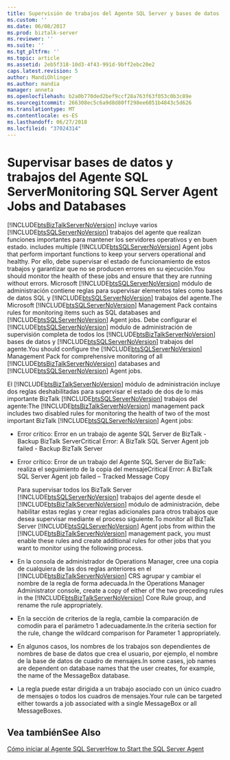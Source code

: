 ```yaml
---
title: Supervisión de trabajos del Agente SQL Server y bases de datos | Microsoft Docs
ms.custom: ''
ms.date: 06/08/2017
ms.prod: biztalk-server
ms.reviewer: ''
ms.suite: ''
ms.tgt_pltfrm: ''
ms.topic: article
ms.assetid: 2eb5f318-10d3-4f43-991d-9bff2ebc20e2
caps.latest.revision: 5
author: MandiOhlinger
ms.author: mandia
manager: anneta
ms.openlocfilehash: b2a0b770ded2bef9ccf28a763f63f053c0b3c89e
ms.sourcegitcommit: 266308ec5c6a9d8d80ff298ee6051b4843c5d626
ms.translationtype: MT
ms.contentlocale: es-ES
ms.lasthandoff: 06/27/2018
ms.locfileid: "37024314"
---
```

# <a name="monitoring-sql-server-agent-jobs-and-databases"></a><span data-ttu-id="4a853-102">Supervisar bases de datos y trabajos del Agente SQL Server</span><span class="sxs-lookup"><span data-stu-id="4a853-102">Monitoring SQL Server Agent Jobs and Databases</span></span>
[!INCLUDE[btsBizTalkServerNoVersion](../includes/btsbiztalkservernoversion-md.md)]<span data-ttu-id="4a853-103"> incluye varios [!INCLUDE[btsSQLServerNoVersion](../includes/btssqlservernoversion-md.md)] trabajos del agente que realizan funciones importantes para mantener los servidores operativos y en buen estado.</span><span class="sxs-lookup"><span data-stu-id="4a853-103"> includes multiple [!INCLUDE[btsSQLServerNoVersion](../includes/btssqlservernoversion-md.md)] Agent jobs that perform important functions to keep your servers operational and healthy.</span></span> <span data-ttu-id="4a853-104">Por ello, debe supervisar el estado de funcionamiento de estos trabajos y garantizar que no se producen errores en su ejecución.</span><span class="sxs-lookup"><span data-stu-id="4a853-104">You should monitor the health of these jobs and ensure that they are running without errors.</span></span> <span data-ttu-id="4a853-105">Microsoft [!INCLUDE[btsSQLServerNoVersion](../includes/btssqlservernoversion-md.md)] módulo de administración contiene reglas para supervisar elementos tales como bases de datos SQL y [!INCLUDE[btsSQLServerNoVersion](../includes/btssqlservernoversion-md.md)] trabajos del agente.</span><span class="sxs-lookup"><span data-stu-id="4a853-105">The Microsoft [!INCLUDE[btsSQLServerNoVersion](../includes/btssqlservernoversion-md.md)] Management Pack contains rules for monitoring items such as SQL databases and [!INCLUDE[btsSQLServerNoVersion](../includes/btssqlservernoversion-md.md)] Agent jobs.</span></span> <span data-ttu-id="4a853-106">Debe configurar el [!INCLUDE[btsSQLServerNoVersion](../includes/btssqlservernoversion-md.md)] módulo de administración de supervisión completa de todos los [!INCLUDE[btsBizTalkServerNoVersion](../includes/btsbiztalkservernoversion-md.md)] bases de datos y [!INCLUDE[btsSQLServerNoVersion](../includes/btssqlservernoversion-md.md)] trabajos del agente.</span><span class="sxs-lookup"><span data-stu-id="4a853-106">You should configure the [!INCLUDE[btsSQLServerNoVersion](../includes/btssqlservernoversion-md.md)] Management Pack for comprehensive monitoring of all [!INCLUDE[btsBizTalkServerNoVersion](../includes/btsbiztalkservernoversion-md.md)] databases and [!INCLUDE[btsSQLServerNoVersion](../includes/btssqlservernoversion-md.md)] Agent jobs.</span></span>  
  
 <span data-ttu-id="4a853-107">El [!INCLUDE[btsBizTalkServerNoVersion](../includes/btsbiztalkservernoversion-md.md)] módulo de administración incluye dos reglas deshabilitadas para supervisar el estado de dos de lo más importante BizTalk [!INCLUDE[btsSQLServerNoVersion](../includes/btssqlservernoversion-md.md)] trabajos del agente:</span><span class="sxs-lookup"><span data-stu-id="4a853-107">The [!INCLUDE[btsBizTalkServerNoVersion](../includes/btsbiztalkservernoversion-md.md)] management pack includes two disabled rules for monitoring the health of two of the most important BizTalk [!INCLUDE[btsSQLServerNoVersion](../includes/btssqlservernoversion-md.md)] Agent jobs:</span></span>  
  
- <span data-ttu-id="4a853-108">Error crítico: Error en un trabajo de agente SQL Server de BizTalk - Backup BizTalk Server</span><span class="sxs-lookup"><span data-stu-id="4a853-108">Critical Error: A BizTalk SQL Server Agent job failed - Backup BizTalk Server</span></span>  
  
- <span data-ttu-id="4a853-109">Error crítico: Error de un trabajo del Agente SQL Server de BizTalk: realiza el seguimiento de la copia del mensaje</span><span class="sxs-lookup"><span data-stu-id="4a853-109">Critical Error: A BizTalk SQL Server Agent job failed – Tracked Message Copy</span></span>  
  
  <span data-ttu-id="4a853-110">Para supervisar todos los BizTalk Server [!INCLUDE[btsSQLServerNoVersion](../includes/btssqlservernoversion-md.md)] trabajos del agente desde el [!INCLUDE[btsBizTalkServerNoVersion](../includes/btsbiztalkservernoversion-md.md)] módulo de administración, debe habilitar estas reglas y crear reglas adicionales para otros trabajos que desea supervisar mediante el proceso siguiente.</span><span class="sxs-lookup"><span data-stu-id="4a853-110">To monitor all BizTalk Server [!INCLUDE[btsSQLServerNoVersion](../includes/btssqlservernoversion-md.md)] Agent jobs from within the [!INCLUDE[btsBizTalkServerNoVersion](../includes/btsbiztalkservernoversion-md.md)] management pack, you must enable these rules and create additional rules for other jobs that you want to monitor using the following process.</span></span>  
  
- <span data-ttu-id="4a853-111">En la consola de administrador de Operations Manager, cree una copia de cualquiera de las dos reglas anteriores en el [!INCLUDE[btsBizTalkServerNoVersion](../includes/btsbiztalkservernoversion-md.md)] CRS agrupar y cambiar el nombre de la regla de forma adecuada.</span><span class="sxs-lookup"><span data-stu-id="4a853-111">In the Operations Manager Administrator console, create a copy of either of the two preceding rules in the [!INCLUDE[btsBizTalkServerNoVersion](../includes/btsbiztalkservernoversion-md.md)] Core Rule group, and rename the rule appropriately.</span></span>  
  
- <span data-ttu-id="4a853-112">En la sección de criterios de la regla, cambie la comparación de comodín para el parámetro 1 adecuadamente.</span><span class="sxs-lookup"><span data-stu-id="4a853-112">In the criteria section for the rule, change the wildcard comparison for Parameter 1 appropriately.</span></span>  
  
- <span data-ttu-id="4a853-113">En algunos casos, los nombres de los trabajos son dependientes de nombres de base de datos que crea el usuario, por ejemplo, el nombre de la base de datos de cuadro de mensajes.</span><span class="sxs-lookup"><span data-stu-id="4a853-113">In some cases, job names are dependent on database names that the user creates, for example, the name of the MessageBox database.</span></span>  
  
- <span data-ttu-id="4a853-114">La regla puede estar dirigida a un trabajo asociado con un único cuadro de mensajes o todos los cuadros de mensajes.</span><span class="sxs-lookup"><span data-stu-id="4a853-114">Your rule can be targeted either towards a job associated with a single MessageBox or all MessageBoxes.</span></span>  
  
## <a name="see-also"></a><span data-ttu-id="4a853-115">Vea también</span><span class="sxs-lookup"><span data-stu-id="4a853-115">See Also</span></span>  
 [<span data-ttu-id="4a853-116">Cómo iniciar al Agente SQL Server</span><span class="sxs-lookup"><span data-stu-id="4a853-116">How to Start the SQL Server Agent</span></span>](../technical-guides/how-to-start-the-sql-server-agent.md)